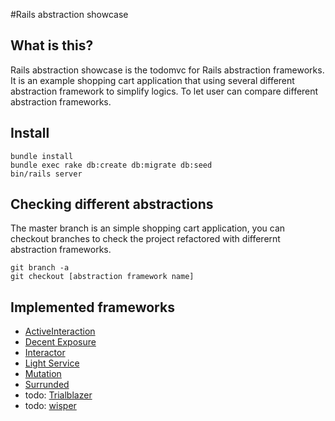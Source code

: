 #Rails abstraction showcase

## What is this?

Rails abstraction showcase is the todomvc for Rails abstraction frameworks.
It is an example shopping cart application that using several different abstraction framework to simplify logics.
To let user can compare different abstraction frameworks.

## Install

```
bundle install
bundle exec rake db:create db:migrate db:seed
bin/rails server
```

## Checking different abstractions

The master branch is an simple shopping cart application,
you can checkout branches to check the project refactored with differernt abstraction frameworks.

```
git branch -a
git checkout [abstraction framework name]
```

## Implemented frameworks

+ [ActiveInteraction](https://github.com/orgsync/active_interaction)
+ [Decent Exposure](https://github.com/hashrocket/decent_exposure)
+ [Interactor](https://github.com/collectiveidea/interactor)
+ [Light Service](https://github.com/adomokos/light-service)
+ [Mutation](https://github.com/cypriss/mutations)
+ [Surrunded](https://github.com/saturnflyer/surrounded)
+ todo: [Trialblazer](https://github.com/apotonick/trailblazer)
+ todo: [wisper](https://github.com/krisleech/wisper)
